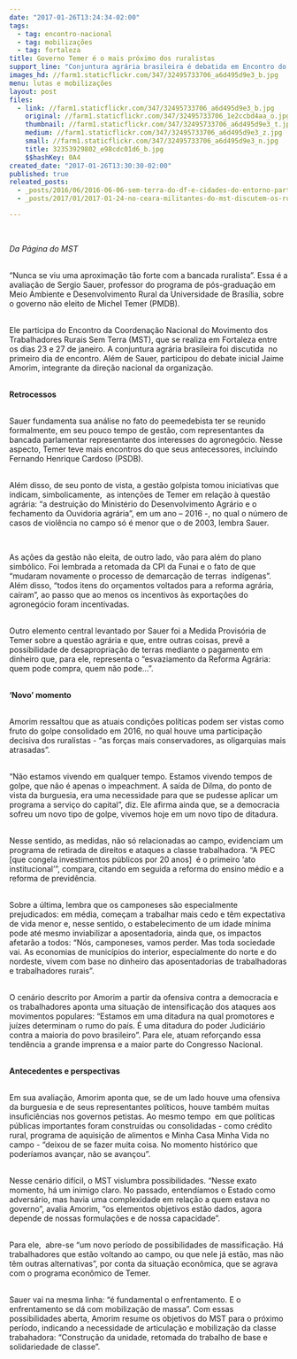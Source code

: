```yaml
---
date: "2017-01-26T13:24:34-02:00"
tags:
  - tag: encontro-nacional
  - tag: mobilizações
  - tag: fortaleza
title: Governo Temer é o mais próximo dos ruralistas
support_line: "Conjuntura agrária brasileira é debatida em Encontro do MST\n\n"
images_hd: //farm1.staticflickr.com/347/32495733706_a6d495d9e3_b.jpg
menu: lutas e mobilizações
layout: post
files:
  - link: //farm1.staticflickr.com/347/32495733706_a6d495d9e3_b.jpg
    original: //farm1.staticflickr.com/347/32495733706_1e2ccbd4aa_o.jpg
    thumbnail: //farm1.staticflickr.com/347/32495733706_a6d495d9e3_t.jpg
    medium: //farm1.staticflickr.com/347/32495733706_a6d495d9e3_z.jpg
    small: //farm1.staticflickr.com/347/32495733706_a6d495d9e3_n.jpg
    title: 32353929802_e98cdc01d6_b.jpg
    $$hashKey: 0A4
created_date: "2017-01-26T13:30:30-02:00"
published: true
releated_posts:
  - _posts/2016/06/2016-06-06-sem-terra-do-df-e-cidades-do-entorno-participam-de-formacao-sobre-direitos-humanos-e-mobilizacao.md
  - _posts/2017/01/2017-01-24-no-ceara-militantes-do-mst-discutem-os-rumos-da-esquerda-e-os-retrocessos-do-governo-temer.md

---
```

<p>&nbsp;</p>

<p><em>Da P&aacute;gina do MST&nbsp;</em></p>

<p><br />
&ldquo;Nunca se viu uma aproxima&ccedil;&atilde;o t&atilde;o forte com a bancada ruralista&rdquo;. Essa &eacute; a avalia&ccedil;&atilde;o de Sergio Sauer, professor do programa de p&oacute;s-gradua&ccedil;&atilde;o em Meio Ambiente e Desenvolvimento Rural da Universidade de Bras&iacute;lia, sobre o governo n&atilde;o eleito de Michel Temer (PMDB).&nbsp;</p>

<p><br />
Ele participa do Encontro da Coordena&ccedil;&atilde;o Nacional do Movimento dos Trabalhadores Rurais Sem Terra (MST), que se realiza em Fortaleza entre os dias 23 e 27 de janeiro. A conjuntura agr&aacute;ria brasileira foi discutida &nbsp;no primeiro dia de encontro. Al&eacute;m de Sauer, participou do debate inicial Jaime Amorim, integrante da dire&ccedil;&atilde;o nacional da organiza&ccedil;&atilde;o.</p>

<p><br />
<strong>Retrocessos</strong></p>

<p><br />
Sauer fundamenta sua an&aacute;lise no fato do peemedebista ter se reunido formalmente, em seu pouco tempo de gest&atilde;o, com representantes da bancada parlamentar representante dos interesses do agroneg&oacute;cio. Nesse aspecto, Temer teve mais encontros do que seus antecessores, incluindo Fernando Henrique Cardoso (PSDB).&nbsp;</p>

<p><br />
Al&eacute;m disso, de seu ponto de vista, a gest&atilde;o golpista tomou iniciativas que indicam, simbolicamente, &nbsp;as inten&ccedil;&otilde;es de Temer em rela&ccedil;&atilde;o &agrave; quest&atilde;o agr&aacute;ria: &ldquo;a destrui&ccedil;&atilde;o do Minist&eacute;rio do Desenvolvimento Agr&aacute;rio e o fechamento da Ouvidoria agr&aacute;ria&rdquo;, em um ano &ndash; 2016 -, no qual o n&uacute;mero de casos de viol&ecirc;ncia no campo s&oacute; &eacute; menor que o de 2003, lembra Sauer.&nbsp;</p>

<p>&nbsp;</p>

<p>As a&ccedil;&otilde;es da gest&atilde;o n&atilde;o eleita, de outro lado, v&atilde;o para al&eacute;m do plano simb&oacute;lico. Foi lembrada a retomada da CPI da Funai e o fato de que &ldquo;mudaram novamente o processo de demarca&ccedil;&atilde;o de terras &nbsp;ind&iacute;genas&rdquo;. Al&eacute;m disso, &ldquo;todos itens do or&ccedil;amentos voltados para a reforma agr&aacute;ria, ca&iacute;ram&rdquo;, ao passo que ao menos os incentivos &agrave;s exporta&ccedil;&otilde;es do agroneg&oacute;cio foram incentivadas.&nbsp;</p>

<p><br />
Outro elemento central levantado por Sauer foi a Medida Provis&oacute;ria de Temer sobre a quest&atilde;o agr&aacute;ria e que, entre outras coisas, prev&ecirc; a possibilidade de desapropria&ccedil;&atilde;o de terras mediante o pagamento em dinheiro que, para ele, representa o &ldquo;esvaziamento da Reforma Agr&aacute;ria: quem pode compra, quem n&atilde;o pode...&rdquo;.</p>

<p><br />
<strong>&lsquo;Novo&rsquo; momento&nbsp;</strong></p>

<p><br />
Amorim ressaltou que as atuais condi&ccedil;&otilde;es pol&iacute;ticas podem ser vistas como fruto do golpe consolidado em 2016, no qual houve uma participa&ccedil;&atilde;o decisiva dos ruralistas - &ldquo;as for&ccedil;as mais conservadores, as oligarquias mais atrasadas&rdquo;.</p>

<p><br />
&ldquo;N&atilde;o estamos vivendo em qualquer tempo. Estamos vivendo tempos de golpe, que n&atilde;o &eacute; apenas o impeachment. A sa&iacute;da de Dilma, do ponto de vista da burguesia, era uma necessidade para que se pudesse aplicar um programa a servi&ccedil;o do capital&rdquo;, diz. Ele afirma ainda que, se a democracia sofreu um novo tipo de golpe, vivemos hoje em um novo tipo de ditadura.&nbsp;</p>

<p><br />
Nesse sentido, as medidas, n&atilde;o s&oacute; relacionadas ao campo, evidenciam um programa de retirada de direitos e ataques a classe trabalhadora. &ldquo;A PEC [que congela investimentos p&uacute;blicos por 20 anos] &nbsp;&eacute; o primeiro &lsquo;ato institucional&rsquo;&rdquo;, compara, citando em seguida a reforma do ensino m&eacute;dio e a reforma de previd&ecirc;ncia.&nbsp;</p>

<p><br />
Sobre a &uacute;ltima, lembra que os camponeses s&atilde;o especialmente prejudicados: em m&eacute;dia, come&ccedil;am a trabalhar mais cedo e t&ecirc;m expectativa de vida menor e, nesse sentido, o estabelecimento de um idade m&iacute;nima pode at&eacute; mesmo inviabilizar a aposentadoria, ainda que, os impactos afetar&atilde;o a todos: &ldquo;N&oacute;s, camponeses, vamos perder. Mas toda sociedade vai. As economias de munic&iacute;pios do interior, especialmente do norte e do nordeste, vivem com base no dinheiro das aposentadorias de trabalhadoras e trabalhadores rurais&rdquo;.</p>

<p><br />
O cen&aacute;rio descrito por Amorim a partir da ofensiva contra a democracia e os trabalhadores aponta uma situa&ccedil;&atilde;o de intensifica&ccedil;&atilde;o dos ataques aos movimentos populares: &ldquo;Estamos em uma ditadura na qual promotores e ju&iacute;zes determinam o rumo do pa&iacute;s. &Eacute; uma ditadura do poder Judici&aacute;rio contra a maioria do povo brasileiro&rdquo;. Para ele, atuam refor&ccedil;ando essa tend&ecirc;ncia a grande imprensa e a maior parte do Congresso Nacional.&nbsp;</p>

<p><br />
<strong>Antecedentes e perspectivas</strong></p>

<p><br />
Em sua avalia&ccedil;&atilde;o, Amorim aponta que, se de um lado houve uma ofensiva da burguesia e de seus representantes pol&iacute;ticos, houve tamb&eacute;m muitas insufici&ecirc;ncias nos governos petistas. Ao mesmo tempo &nbsp;em que pol&iacute;ticas p&uacute;blicas importantes foram constru&iacute;das ou consolidadas - como cr&eacute;dito rural, programa de aquisi&ccedil;&atilde;o de alimentos e Minha Casa Minha Vida no campo - &ldquo;deixou de se fazer muita coisa.&nbsp;No momento hist&oacute;rico que poder&iacute;amos avan&ccedil;ar, n&atilde;o se avan&ccedil;ou&rdquo;.</p>

<p><br />
Nesse cen&aacute;rio dif&iacute;cil, o MST vislumbra possibilidades. &ldquo;Nesse exato momento, h&aacute; um inimigo claro. No passado, entend&iacute;amos o Estado como advers&aacute;rio, mas havia uma complexidade em rela&ccedil;&atilde;o a quem estava no governo&rdquo;, avalia Amorim, &ldquo;os elementos objetivos est&atilde;o dados, agora depende de nossas formula&ccedil;&otilde;es e de nossa capacidade&rdquo;.</p>

<p><br />
Para ele, &nbsp;abre-se &ldquo;um novo per&iacute;odo de possibilidades de massifica&ccedil;&atilde;o. H&aacute; trabalhadores que est&atilde;o voltando ao campo, ou que nele j&aacute; est&atilde;o, mas n&atilde;o t&ecirc;m outras alternativas&rdquo;, por conta da situa&ccedil;&atilde;o econ&ocirc;mica, que se agrava com o programa econ&ocirc;mico de Temer. &nbsp;</p>

<p><br />
Sauer vai na mesma linha: &ldquo;&eacute; fundamental o enfrentamento. E o enfrentamento se d&aacute; com mobiliza&ccedil;&atilde;o de massa&rdquo;. Com essas possibilidades aberta, Amorim resume os objetivos do MST para o pr&oacute;ximo per&iacute;odo, indicando a necessidade de articula&ccedil;&atilde;o e mobiliza&ccedil;&atilde;o da classe trabahadora: &ldquo;Constru&ccedil;&atilde;o da unidade, retomada do trabalho de base e solidariedade de classe&rdquo;.&nbsp;</p>

<p>&nbsp;</p>

<p>&nbsp;</p>

<p>&nbsp;</p>
